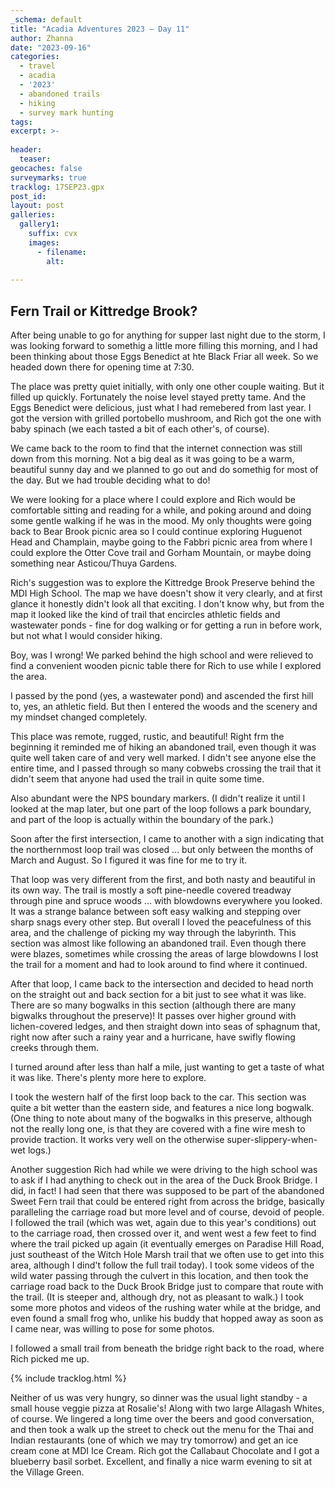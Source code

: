 ```yaml
---
_schema: default
title: "Acadia Adventures 2023 – Day 11"
author: Zhanna
date: "2023-09-16"
categories: 
  - travel
  - acadia
  - '2023'
  - abandoned trails
  - hiking
  - survey mark hunting
tags:
excerpt: >-
  
header:
  teaser:
geocaches: false
surveymarks: true
tracklog: 17SEP23.gpx
post_id: 
layout: post
galleries:
  gallery1:
    suffix: cvx
    images:
      - filename: 
        alt:
    
---
```


## Fern Trail or Kittredge Brook?

After being unable to go for anything for supper last night due to the storm, I was looking forward to somethig a little more filling this morning, and I had been thinking about those Eggs Benedict at hte Black Friar all week. So we headed down there for opening time at 7:30. 

The place was pretty quiet initially, with only one other couple waiting. But it filled up quickly. Fortunately the noise level stayed pretty tame. And the Eggs Benedict were delicious, just what I had remebered from last year. I got the version with grilled portobello mushroom, and Rich got the one with baby spinach (we each tasted a bit of each other's, of course).

We came back to the room to find that the internet connection was still down from this morning. Not a big deal as it was going to be a warm, beautiful sunny day and we planned to go out and do somethig for most of the day. But we had trouble deciding what to do!

We were looking for a place where I could explore and Rich would be comfortable sitting and reading for a while, and poking around and doing some gentle walking if he was in the mood. My only thoughts were going back to Bear Brook picnic area so I could continue exploring Huguenot Head and Champlain, maybe going to the Fabbri picnic area from where I could explore the Otter Cove trail and Gorham Mountain, or maybe doing something near Asticou/Thuya Gardens.

Rich's suggestion was to explore the Kittredge Brook Preserve behind the MDI High School. The map we have doesn't show it very clearly, and at first glance it honestly didn't look all that exciting. I don't know why, but from the map it looked like the kind of trail that encircles athletic fields and wastewater ponds - fine for dog walking or for getting a run in before work, but not what I would consider hiking.

Boy, was I wrong! We parked behind the high school and were relieved to find a convenient wooden picnic table there for Rich to use while I explored the area.

I passed by the pond (yes, a wastewater pond) and ascended the first hill to, yes, an athletic field. But then I entered the woods and the scenery and my mindset changed completely.

This place was remote, rugged, rustic, and beautiful! Right frm the beginning it reminded me of hiking an abandoned trail, even though it was quite well taken care of and very well marked. I didn't see anyone else the entire time, and I passed through so many cobwebs crossing the trail that it didn't seem that anyone had used the trail in quite some time.

Also abundant were the NPS boundary markers. (I didn't realize it until I looked at the map later, but one part of the loop follows a park boundary, and part of the loop is actually within the boundary of the park.)

Soon after the first intersection, I came to another with a sign indicating that the northernmost loop trail was closed ... but only between the months of March and August. So I figured it was fine for me to try it.

That loop was very different from the first, and both nasty and beautiful in its own way. The trail is mostly a soft pine-needle covered treadway through pine and spruce woods ... with blowdowns everywhere you looked. It was a strange balance between soft easy walking and stepping over sharp snags every other step. But overall I loved the peacefulness of this area, and the challenge of picking my way through the labyrinth. This section was almost like following an abandoned trail. Even though there were blazes, sometimes while crossing the areas of large blowdowns I lost the trail for a moment and had to look around to find where it continued.

After that loop, I came back to the intersection and decided to head north on the straight out and back section for a bit just to see what it was like. There are so many bogwalks in this section (although there are many bigwalks throughout the preserve)! It passes over higher ground with lichen-covered ledges, and then straight down into seas of sphagnum that, right now after such a rainy year and a hurricane, have swifly flowing creeks through them.

I turned around after less than half a mile, just wanting to get a taste of what it was like. There's plenty more here to explore.

I took the western half of the first loop back to the car. This section was quite a bit wetter than the eastern side, and features a nice long bogwalk. (One thing to note about many of the bogwalks in this preserve, although not the really long one, is that they are covered with a fine wire mesh to provide traction. It works very well on the otherwise super-slippery-when-wet logs.)

Another suggestion Rich had while we were driving to the high school was to ask if I had anything to check out in the area of the Duck Brook Bridge. I did, in fact! I had seen that there was supposed to be part of the abandoned Sweet Fern trail that could be entered right from across the bridge, basically paralleling the carriage road but more level and of course, devoid of people. I followed the trail (which was wet, again due to this year's conditions) out to the carriage road, then crossed over it, and went west a few feet to find where the trail picked up again (it eventually emerges on Paradise Hill Road, just southeast of the Witch Hole Marsh trail that we often use to get into this area, although I dind't follow the full trail today). I took some videos of the wild water passing through the culvert in this location, and then took the carriage road back to the Duck Brook Bridge just to compare that route with the trail. (It is steeper and, although dry, not as pleasant to walk.) I took some more photos and videos of the rushing water while at the bridge, and even found a small frog who, unlike his buddy that hopped away as soon as I came near, was willing to pose for some photos.

I followed a small trail from beneath the bridge right back to the road, where Rich picked me up.

{% include tracklog.html %}

Neither of us was very hungry, so dinner was the usual light standby - a small house veggie pizza at Rosalie's! Along with two large Allagash Whites, of course. We lingered a long time over the beers and good conversation, and then took a walk up the street to check out the menu for the Thai and Indian restaurants (one of which we may try tomorrow) and get an ice cream cone at MDI Ice Cream. Rich got the Callabaut Chocolate and I got a blueberry basil sorbet. Excellent, and finally a nice warm evening to sit at the Village Green.